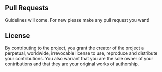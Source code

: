 Pull Requests
-------------

Guidelines will come. For new please make any pull request you want!

License
-------

By contributing to the project, you grant the creator of the project a perpetual, worldwide, irrevocable license to use, reproduce and distribute your contributions. You also warrant that you are the sole owner of your contributions and that they are your original works of authorship.

